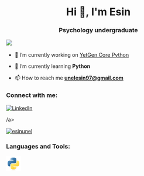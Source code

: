 <h1 align="center">Hi 👋, I'm Esin</h1>
<h3 align="center">Psychology undergraduate</h3>

![](https://github.com/EsinUnel/DENEME/blob/main/giphy.gif)




- 🔭 I’m currently working on [YetGen Core Python](https://yetkingencler.com/jump/)

- 🌱 I’m currently learning **Python**

- 📫 How to reach me **unelesin97@gmail.com**

<h3 align="left">Connect with me:</h3>
<p align="left">
  <a href="https://www.linkedin.com/in/esinunel"><img alt="LinkedIn" title="LinkedIn" height="48" width="48" src="assets/linkedin.svg"><alt="esinunel" height="30" width="40" /></a>
</p>/a> 
  
<a href="https://linkedin.com/in/esinunel" target="blank"><img align="center" src="https://raw.githubusercontent.com/rahuldkjain/github-profile-readme-generator/master/src/images/icons/Social/linked-in-alt.svg" alt="esinunel" height="30" width="40" /></a>
</p>

<h3 align="left">Languages and Tools:</h3>
<p align="left"> <a href="https://www.python.org" target="_blank" rel="noreferrer"> <img src="https://raw.githubusercontent.com/devicons/devicon/master/icons/python/python-original.svg" alt="python" width="40" height="40"/> </a> </p>
